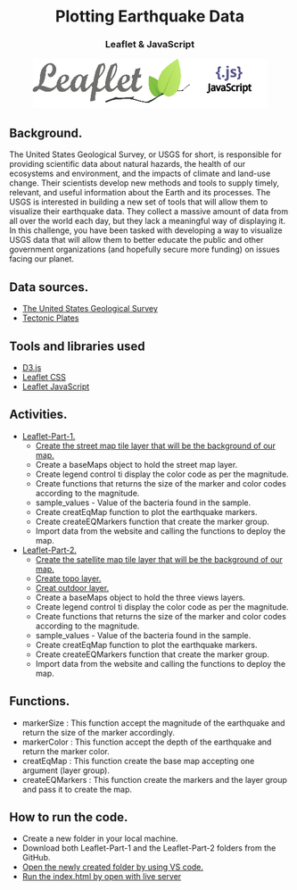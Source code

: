 
<h1 align="center">Plotting Earthquake Data </h1>
<h3 align="center">Leaflet & JavaScript</h1>
<div align="center">
	<img src="images/logos.png">
</div>


## Background.
The United States Geological Survey, or USGS for short, is responsible for providing scientific data about natural hazards, the health of our ecosystems and environment, and the impacts of climate and land-use change.
Their scientists develop new methods and tools to supply timely, relevant, and useful information about the Earth and its processes.
The USGS is interested in building a new set of tools that will allow them to visualize their earthquake data.
They collect a massive amount of data from all over the world each day, but they lack a meaningful way of displaying it.
In this challenge, you have been tasked with developing a way to visualize USGS data that will allow them to better educate the public and other government organizations (and hopefully secure more funding) on issues facing our planet.

## Data sources.
- [The United States Geological Survey](https://earthquake.usgs.gov/earthquakes/feed/v1.0/summary/all_week.geojson)
- [Tectonic Plates](https://raw.githubusercontent.com/fraxen/tectonicplates/master/GeoJSON/PB2002_plates.json)

## Tools and libraries used
- [D3.js](https://d3js.org/d3.v7.min.js)
- [Leaflet CSS](https://unpkg.com/leaflet@1.9.4/dist/leaflet.css)
- [Leaflet JavaScript](https://unpkg.com/leaflet@1.9.4/dist/leaflet.css)

## Activities. 
- [Leaflet-Part-1.](Leaflet-Part-1/static/js/logic.js)
  - [Create the street map tile layer that will be the background of our map.](https://www.openstreetmap.org) 
  - Create a baseMaps object to hold the street map layer.
  - Create legend control ti display the color code as per the magnitude.
  - Create functions that returns the size of the marker and color codes according to the magnitude.
  - sample_values - Value of the bacteria found in the sample.
  - Create creatEqMap function to plot the earthquake markers.
  - Create createEQMarkers function that create the marker group.
  - Import data from the website and calling the functions to deploy the map.  
- [Leaflet-Part-2.](Leaflet-Part-2/static/js/logic.js)
  - [Create the satellite map tile layer that will be the background of our map.](http://{s}.google.com/vt/lyrs=s&x={x}&y={y}&z={z}) 
  - [Create topo layer.](https://{s}.tile.opentopomap.org/{z}/{x}/{y}.png)
  - [Creat outdoor layer.](https://www.openstreetmap.org/copyright)
  - Create a baseMaps object to hold the three views layers.
  - Create legend control ti display the color code as per the magnitude.
  - Create functions that returns the size of the marker and color codes according to the magnitude.
  - sample_values - Value of the bacteria found in the sample.
  - Create creatEqMap function to plot the earthquake markers.
  - Create createEQMarkers function that create the marker group.
  - Import data from the website and calling the functions to deploy the map.  
  

## Functions.
- markerSize  : This function accept the magnitude of the earthquake and return the size of the marker accordingly.
- markerColor : This function accept the depth of the earthquake and return the marker color.
- creatEqMap  : This function create the base map accepting one argument (layer group).
- createEQMarkers : This function create the markers and the layer group and pass it to create the map.

## How to run the code.
- Create a new folder in your local machine.
- Download both Leaflet-Part-1 and the Leaflet-Part-2 folders from the GitHub.
- [Open the newly created folder by using VS code.](https://visualstudio.microsoft.com/downloads/)
- [Run the index.html by open with live server ](https://marketplace.visualstudio.com/items?itemName=ritwickdey.LiveServer)